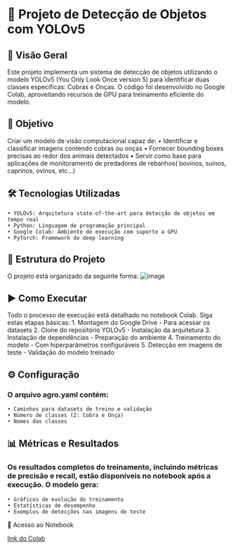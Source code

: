 # 🚀 Projeto de Detecção de Objetos com YOLOv5
## 📌 Visão Geral
Este projeto implementa um sistema de detecção de objetos utilizando o modelo YOLOv5 (You Only Look Once version 5) para identificar duas classes específicas: Cobras e Onças. O código foi desenvolvido no Google Colab, aproveitando recursos de GPU para treinamento eficiente do modelo.
## 🎯 Objetivo
Criar um modelo de visão computacional capaz de:
    • Identificar e classificar imagens contendo cobras ou onças
    • Fornecer bounding boxes precisas ao redor dos animais detectados
    • Servir como base para aplicações de monitoramento de predadores de rebanhos( bovinos, suinos, caprinos, ovinos, etc...)
## 🛠️ Tecnologias Utilizadas
    • YOLOv5: Arquitetura state-of-the-art para detecção de objetos em tempo real
    • Python: Linguagem de programação principal
    • Google Colab: Ambiente de execução com suporte a GPU
    • PyTorch: Framework de deep learning
## 📂 Estrutura do Projeto
O projeto está organizado da seguinte forma:
![image](https://github.com/user-attachments/assets/e6cc9e69-728a-4caf-9c46-a682fb15ac8e)

## ▶️ Como Executar
Todo o processo de execução está detalhado no notebook Colab. Siga estas etapas básicas:
    1. Montagem do Google Drive - Para acessar os datasets
    2. Clone do repositório YOLOv5 - Instalação da arquitetura
    3. Instalação de dependências - Preparação do ambiente
    4. Treinamento do modelo - Com hiperparâmetros configuráveis
    5. Detecção em imagens de teste - Validação do modelo treinado
## ⚙️ Configuração
### O arquivo agro.yaml contém:
    • Caminhos para datasets de treino e validação
    • Número de classes (2: Cobra e Onça)
    • Nomes das classes
## 📊 Métricas e Resultados
### Os resultados completos do treinamento, incluindo métricas de precisão e recall, estão disponíveis no notebook após a execução. O modelo gera:
    • Gráficos de evolução do treinamento
    • Estatísticas de desempenho
    • Exemplos de detecções nas imagens de teste
🔗 Acesso ao Notebook

[link do Colab](https://colab.research.google.com/drive/1p8_IE2aryKI91lHqTvNC_P43GFdVsxFL?usp=sharing)
